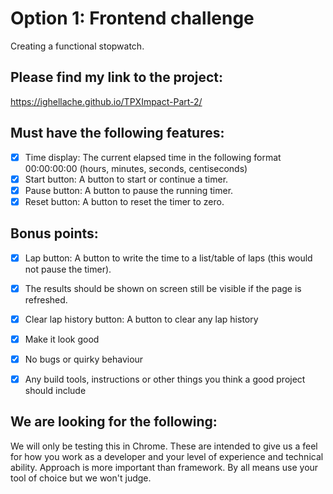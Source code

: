 # Option 1: Frontend challenge

Creating a functional stopwatch. 

## Please find my link to the project:
https://ighellache.github.io/TPXImpact-Part-2/

## Must have the following features:
- [x] Time display: The current elapsed time in the following format 00:00:00:00 (hours, minutes, seconds, centiseconds) 
- [x] Start button: A button to start or continue a timer.
- [x] Pause button: A button to pause the running timer. 
- [x] Reset button: A button to reset the timer to zero.

## Bonus points:

- [x] Lap button: A button to write the time to a list/table of laps (this would not pause the timer). 

- [x] The results should be shown on screen still be visible if the page is refreshed.

- [x] Clear lap history button: A button to clear any lap history

- [x] Make it look good

- [x] No bugs or quirky behaviour

- [x] Any build tools, instructions or other things you think a good project should include

## We are looking for the following:

We will only be testing this in Chrome.
These are intended to give us a feel for how you work as a developer and your level of experience and technical ability.
Approach is more important than framework. By all means use your tool of choice but we won't judge.
